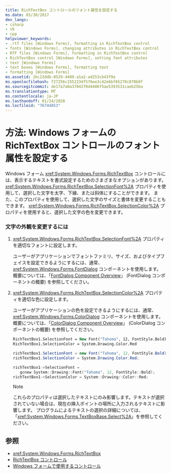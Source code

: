 ```yaml
---
title: RichTextBox コントロールのフォント属性を設定する
ms.date: 03/30/2017
dev_langs:
- csharp
- vb
- cpp
helpviewer_keywords:
- .rtf files [Windows Forms], formatting in RichTextBox control
- fonts [Windows Forms], changing attributes in RichTextBox control
- RTF files [Windows Forms], formatting in RichTextBox control
- RichTextBox control [Windows Forms], setting font attributes
- text [Windows Forms]
- text boxes [Windows Forms], formatting text
- formatting [Windows Forms]
ms.assetid: 2bc23ddb-0529-4489-a1a2-ad253cb43f9a
ms.openlocfilehash: f27256c155223df576ee3c42e6bf65270c870b0f
ms.sourcegitcommit: de17a7a0a37042f0d4406f5ae5393531caeb25ba
ms.translationtype: MT
ms.contentlocale: ja-JP
ms.lasthandoff: 01/24/2020
ms.locfileid: "76744853"
---
```

# <a name="how-to-set-font-attributes-for-the-windows-forms-richtextbox-control"></a>方法: Windows フォームの RichTextBox コントロールのフォント属性を設定する
Windows フォーム <xref:System.Windows.Forms.RichTextBox> コントロールには、表示するテキストを書式設定するためのさまざまなオプションがあります。 <xref:System.Windows.Forms.RichTextBox.SelectionFont%2A> プロパティを使用して、選択した文字を太字、下線、または斜体にすることができます。 また、このプロパティを使用して、選択した文字のサイズと書体を変更することもできます。 <xref:System.Windows.Forms.RichTextBox.SelectionColor%2A> プロパティを使用すると、選択した文字の色を変更できます。  
  
### <a name="to-change-the-appearance-of-characters"></a>文字の外観を変更するには  
  
1. <xref:System.Windows.Forms.RichTextBox.SelectionFont%2A> プロパティを適切なフォントに設定します。  
  
     ユーザーがアプリケーションでフォントファミリ、サイズ、およびタイプフェイスを設定できるようにするには、通常、<xref:System.Windows.Forms.FontDialog> コンポーネントを使用します。 概要については、「[FontDialog Component Overview](fontdialog-component-overview-windows-forms.md)」 (FontDialog コンポーネントの概要) を参照してください。  
  
2. <xref:System.Windows.Forms.RichTextBox.SelectionColor%2A> プロパティを適切な色に設定します。  
  
     ユーザーがアプリケーションの色を設定できるようにするには、通常、<xref:System.Windows.Forms.ColorDialog> コンポーネントを使用します。 概要については、「[ColorDialog Component Overview](colordialog-component-overview-windows-forms.md)」 (ColorDialog コンポーネントの概要) を参照してください。  
  
    ```vb  
    RichTextBox1.SelectionFont = New Font("Tahoma", 12, FontStyle.Bold)  
    RichTextBox1.SelectionColor = System.Drawing.Color.Red  
    ```  
  
    ```csharp  
    richTextBox1.SelectionFont = new Font("Tahoma", 12, FontStyle.Bold);  
    richTextBox1.SelectionColor = System.Drawing.Color.Red;  
    ```  
  
    ```cpp  
    richTextBox1->SelectionFont =  
       gcnew System::Drawing::Font("Tahoma", 12, FontStyle::Bold);  
    richTextBox1->SelectionColor = System::Drawing::Color::Red;  
    ```  
  
    > [!NOTE]
    > これらのプロパティは選択したテキストにのみ影響します。テキストが選択されていない場合は、現在の挿入ポイントの場所に入力されるテキストに影響します。 プログラムによるテキストの選択の詳細については、「<xref:System.Windows.Forms.TextBoxBase.Select%2A>」を参照してください。  
  
## <a name="see-also"></a>参照

- <xref:System.Windows.Forms.RichTextBox>
- [RichTextBox コントロール](richtextbox-control-windows-forms.md)
- [Windows フォームで使用するコントロール](controls-to-use-on-windows-forms.md)
